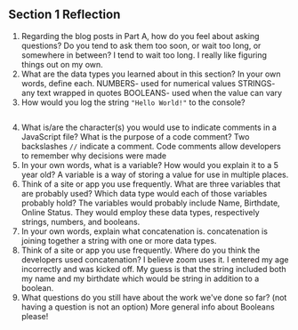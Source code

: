 ## Section 1 Reflection

1. Regarding the blog posts in Part A, how do you feel about asking questions? Do you tend to ask them too soon, or wait too long, or somewhere in between?
I tend to wait too long. I really like figuring things out on my own.
2. What are the data types you learned about in this section? In your own words, define each.
NUMBERS- used for numerical values
STRINGS- any text wrapped in quotes
BOOLEANS- used when the value can vary
3. How would you log the string `"Hello World!"` to the console?
```console.log("Hello World!")
```
4. What is/are the character(s) you would use to indicate comments in a JavaScript file? What is the purpose of a code comment?
Two backslashes `//` indicate a comment. Code comments allow developers to remember why decisions were made
5. In your own words, what is a variable? How would you explain it to a 5 year old?
A variable is a way of storing a value for use in multiple places.
6. Think of a site or app you use frequently. What are three variables that are probably used? Which data type would each of those variables probably hold?
The variables would probably include Name, Birthdate, Online Status. They would employ these data types, respectively strings, numbers, and booleans.
7. In your own words, explain what concatenation is.
concatenation is joining together a string with one or more data types.
8. Think of a site or app you use frequently. Where do you think the developers used concatenation?
I believe zoom uses it. I entered my age incorrectly and was kicked off. My guess is that the string included both
my name and my birthdate which would be string in addition to a boolean.
9. What questions do you still have about the work we've done so far? (not having a question is not an option)
More general info about Booleans please!
